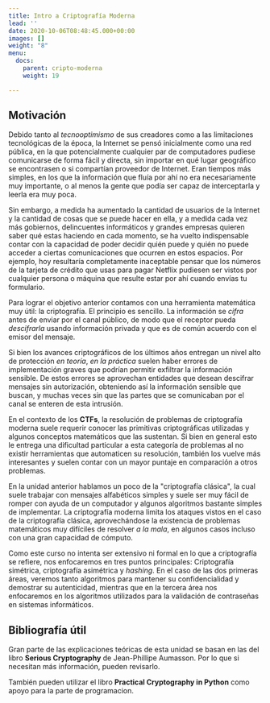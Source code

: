 ```yaml
---
title: Intro a Criptografía Moderna
lead: ''
date: 2020-10-06T08:48:45.000+00:00
images: []
weight: "8"
menu:
  docs:
    parent: cripto-moderna
    weight: 19

---
```

## Motivación

Debido tanto al _tecnooptimismo_ de sus creadores como a las limitaciones tecnológicas de la época, la Internet se pensó inicialmente como una red pública, en la que potencialmente cualquier par de computadores pudiese comunicarse de forma fácil y directa, sin importar en qué lugar geográfico se encontrasen o si compartían proveedor de Internet. Eran tiempos más simples, en los que la información que fluía por ahí no era necesariamente muy importante, o al menos la gente que podía ser capaz de interceptarla y leerla era muy poca. 

Sin embargo, a medida ha aumentado la cantidad de usuarios de la Internet y la cantidad de cosas que se puede hacer en ella, y a medida cada vez más gobiernos, delincuentes informáticos y grandes empresas quieren saber qué estas haciendo en cada momento, se ha vuelto indispensable contar con la capacidad de poder decidir quién puede y quién no puede acceder a ciertas comunicaciones que ocurren en estos espacios. Por ejemplo, hoy resultaría completamente inaceptable pensar que los números de la tarjeta de crédito que usas para pagar Netflix pudiesen ser vistos por cualquier persona o máquina que resulte estar por ahí cuando envías tu formulario. 

Para lograr el objetivo anterior contamos con una herramienta matemática muy útil: la criptografía. El principio es sencillo. La información se _cifra_ antes de enviar por el canal público, de modo que el receptor pueda _descifrarla_ usando información privada y que es de común acuerdo con el emisor del mensaje. 

Si bien los avances criptográficos de los últimos años entregan un nivel alto de protección _en teoría_, _en la práctica_ suelen haber errores de implementación graves que podrían permitir exfiltrar la información sensible. De estos errores se aprovechan entidades que desean descifrar mensajes sin autorización, obteniendo así la información sensible que buscan, y muchas veces sin que las partes que se comunicaban por el canal se enteren de esta intrusión.

En el contexto de los **CTFs**, la resolución de problemas de criptografía moderna suele requerir conocer las primitivas criptográficas utilizadas y algunos conceptos matemáticos que las sustentan. Si bien en general esto le entrega una dificultad particular a esta categoría de problemas al no existir herramientas que automaticen su resolución, también los vuelve más interesantes y suelen contar con un mayor puntaje en comparación a otros problemas.

En la unidad anterior hablamos un poco de la "criptografía clásica", la cual suele trabajar con mensajes alfabéticos simples y suele ser muy fácil de romper con ayuda de un computador y algunos algoritmos bastante simples de implementar. La criptografía moderna limita los ataques vistos en el caso de la criptografía clásica, aprovechándose la existencia de problemas matemáticos muy difíciles de resolver _a la mala_, en algunos casos incluso con una gran capacidad de cómputo.

Como este curso no intenta ser extensivo ni formal en lo que a criptografía se refiere, nos enfocaremos en tres puntos principales: Criptografía simétrica, criptografía asimétrica y _hashing_. En el caso de las dos primeras áreas, veremos tanto algoritmos para mantener su confidencialidad y demostrar su autenticidad, mientras que en la tercera área nos enfocaremos en los algoritmos utilizados para la validación de contraseñas en sistemas informáticos.


## Bibliografía útil


Gran parte de las explicaciones teóricas de esta unidad se basan en las del libro **Serious Cryptography** de Jean-Phillipe Aumasson. Por lo que si necesitan más información, pueden revisarlo.

También pueden utilizar el libro **Practical Cryptography in Python** como apoyo para la parte de programacion.